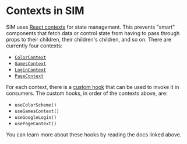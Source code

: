 # Contexts in SIM

SIM uses [React contexts](https://reactjs.org/docs/context.html) for state management. This prevents "smart" components that fetch data or control state from having to pass through props to their children, their children's children, and so on. There are currently four contexts:

- [`ColorContext`](/docs/contexts/color-context.md)
- [`GamesContext`](/docs/contexts/games-context.md)
- [`LoginContext`](/docs/contexts/login-context.md)
- [`PageContext`](/docs/contexts/page-context.md)

For each context, there is a [custom hook](/src/hooks/contexts.js) that can be used to invoke it in consumers. The custom hooks, in order of the contexts above, are:

- `useColorScheme()`
- `useGamesContext()`
- `useGoogleLogin()`
- `usePageContext()`

You can learn more about these hooks by reading the docs linked above.
